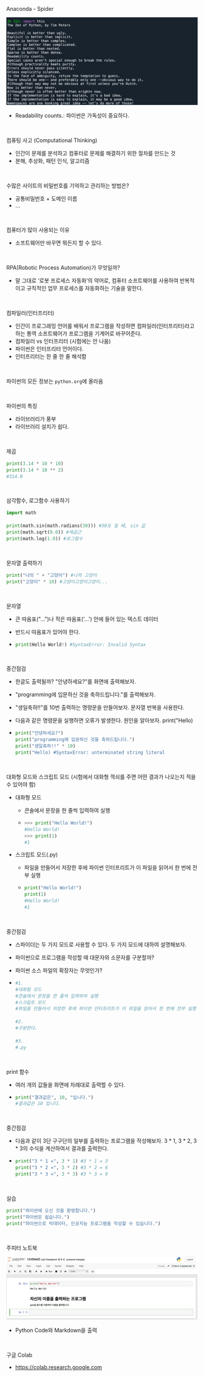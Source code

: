 Anaconda - Spider

![1](image.assets/1.png)

- Readability counts.: 파이썬은 가독성이 중요하다.

<br>

컴퓨팅 사고 (Computational Thinking)

- 인간이 문제를 분석하고 컴퓨터로 문제를 해결하기 위한 절차를 만드는 것
- 분해, 추상화, 패턴 인식, 알고리즘

<br>

수많은 사이트의 비밀번호를 기억하고 관리하는 방법은?

- 공통비밀번호 + 도메인 이름
- ...

<br>

컴퓨터가 많이 사용되는 이유

- 소프트웨어만 바꾸면 뭐든지 할 수 있다.

<br>

RPA(Robotic Process Automation)가 무엇일까?

- 말 그대로 ‘로봇 프로세스 자동화’의 약어로, 컴퓨터 소프트웨어를 사용하여 반복적이고 규칙적인 업무 프로세스를 자동화하는 기술을 말한다.

<br>

컴파일러(인터프리터)

- 인간이 프로그래밍 언어를 배워서 프로그램을 작성하면 컴파일러(인터프리터)라고 하는 통역 소프트웨어가 프로그램을 기계어로 바꾸어준다.
- 컴파일러 vs 인터프리터 (시험에는 안 나옴)
- 파이썬은 인터프리터 언어이다.
- 인터프리터는 한 줄 한 줄 해석함

<br>

파이썬의 모든 정보는 `python.org`에 올라옴

<br>

파이썬의 특징

- 라이브러리가 풍부
- 라이브러리 설치가 쉽다.

<br>

제곱

```python
print(3.14 * 10 * 10)
print(3.14 * 10 ** 2)
#314.0
```

<br>

삼각함수, 로그함수 사용하기

```python
import math

print(math.sin(math.radians(30))) #30도 일 때, sin 값
print(math.sqrt(9.0)) #제곱근
print(math.log(1.0)) #로그함수
```

<br>

문자열 출력하기

```python
print("나의 " + "고양이") #나의 고양이
print("고양이" * 10) #고양이고양이고양이...
```

<br>

문자열

- 큰 따옴표("...")나 작은 따옴표('...') 안에 들어 있는 텍스트 데이터

- 반드시 따옴표가 있어야 한다.

- ```python
  print(Hello World!) #SyntaxError: Invalid Syntax
  ```

<br>

중간점검

- 한글도 출력될까? "안녕하세요?"를 화면에 출력해보자.

- "programming에 입문하신 것을 축하드립니다."를 출력해보자.

- "생일축하!!"를 10번 출력하는 명령문을 만들어보자. 문자열 반복을 사용한다.

- 다음과 같은 명령문을 실행하면 오류가 발생한다. 원인을 알아보자. print("Hello)

- ```python
  print("안녕하세요?")
  print("programming에 입문하신 것을 축하드립니다.")
  print("생일축하!!" * 10)
  print("Hello) #SyntaxError: unterminated string literal
  ```

<br>

대화형 모드와 스크립트 모드 (시험에서 대화형 꺽쇠를 주면 어떤 결과가 나오는지 적을 수 있어야 함)

- 대화형 모드

  - 콘솔에서 문장을 한 줄씩 입력하여 실행

  - ```python
    >>> print("Hello World!")
    #Hello World!
    >>> print(1)
    #1
    ```

- 스크립트 모드(.py)

  - 파일을 만들어서 저장한 후에 파이썬 인터프리트가 이 파일을 읽어서 한 번에 전부 실행

  - ```python
    print("Hello World!")
    print(1)
    #Hello World!
    #1
    ```

<br>

중간점검

- 스파이더는 두 가지 모드로 사용할 수 있다. 두 가지 모드에 대하여 설명해보자.

- 파이썬으로 프로그램을 작성할 때 대문자와 소문자를 구분할까?

- 파이썬 소스 파일의 확장자는 무엇인가?

- ```python
  #1.
  #대화형 모드
  #콘솔에서 문장을 한 줄씩 입력하여 실행
  #스크립트 모드
  #파일을 만들어서 저장한 후에 파이썬 인터프리트가 이 파일을 읽어서 한 번에 전부 실행
  
  #2.
  #구분한다.
  
  #3.
  #.py
  ```

<br>

print 함수

- 여러 개의 값들을 화면에 차례대로 출력할 수 있다.

- ```python
  print("결과값은", 10, "입니다.")
  #결과값은 10 입니다.
  ```

<br>

중간점검

- 다음과 같이 3단 구구단의 일부를 출력하는 프로그램을 작성해보자. 3 * 1, 3 * 2, 3 * 3의 수식을 계산하여서 결과를 출력한다.

- ```python
  print("3 * 1 =", 3 * 1) #3 * 1 = 3
  print("3 * 2 =", 3 * 2) #3 * 2 = 6
  print("3 * 3 =", 3 * 3) #3 * 3 = 9
  ```

<br>

실습

```python
print("파이썬에 오신 것을 환영합니다.")
print("파이썬은 쉽습니다.")
print("파이썬으로 빅데이터, 인공지능 프로그램을 작성할 수 있습니다.")
```

<br>

주피터 노트북

![2](image.assets/2.png)

- Python Code와 Markdown을 출력

<br>

구글 Colab

- https://colab.research.google.com